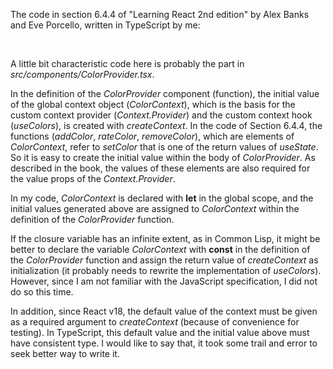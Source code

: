 The code in section 6.4.4 of "Learning React 2nd edition" by Alex Banks and Eve Porcello, written in TypeScript by me:

<br>

A little bit characteristic code here is probably the part in *src/components/ColorProvider.tsx*.

In the definition of the *ColorProvider* component (function), the initial value of the global context object (*ColorContext*), which is the basis for the custom context provider (*Context.Provider*) and the custom context hook (*useColors*), is created with *createContext*. In the code of Section 6.4.4, the functions (*addColor*, *rateColor*, *removeColor*), which are elements of *ColorContext*, refer to *setColor* that is one of the return values of *useState*. So it is easy to create the initial value within the body of *ColorProvider*. As described in the book, the values of these elements are also required for the value props of the *Context.Provider*.

In my code, *ColorContext* is declared with **let** in the global scope, and the initial values generated above are assigned to *ColorContext* within the definition of the *ColorProvider* function.

If the closure variable has an infinite extent, as in Common Lisp, it might be better to declare the variable *ColorContext* with **const** in the definition of the *ColorProvider* function and assign the return value of *createContext* as initialization (it probably needs to rewrite the implementation of *useColors*). However, since I am not familiar with the JavaScript specification, I did not do so this time.

In addition, since React v18, the default value of the context must be given as a required argument to *createContext* (because of convenience for testing). In TypeScript, this default value and the initial value above must have consistent type. I would like to say that, it took some trail and error to seek better way to write it.
